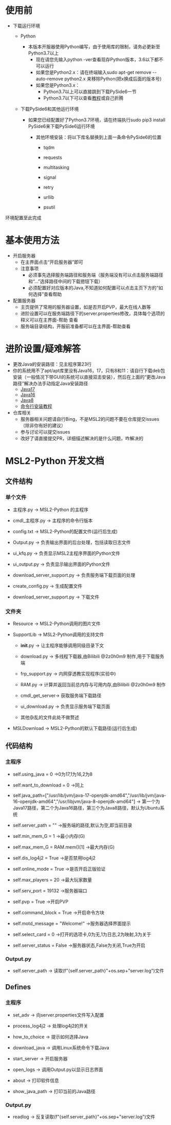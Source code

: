 # 使用前
- 下载运行环境
	- Python
		- 本版本开服器使用Python编写，由于使用库的限制，请务必更新至Python3.7以上
			- 现在请您先输入python -ver查看现存Python版本，3.6以下都不可以运行
			- 如果您是Python2.x：请在终端输入sudo apt-get remove --auto-remove python2.x  来移除Python(把x换成后面的版本号)
			- 如果您是Python3.x：
				- Python3.7以上可以直接跳到下载PySide6一节
				- Python3.7以下可以查看[教程](https://cloud.tencent.com/developer/article/1565853)或自己折腾
		
	- 下载PySide6和其他运行环境
	
 		- 如果您已经配置好了Python3.7环境，请在终端执行sudo pip3 install PySide6来下载PySide6运行环境
	      
			- 其他环境安装：将以下库名替换到上面一条命令PySide6的位置
		  
				- tqdm
		  
				- requests
		  
				- multitasking
		  
				- signal
		  
				- retry
		  
				- urllib
		  
				- psutil


环境配置至此完成



# 基本使用方法
- 开启服务器
	- 在主界面点击“开启服务器”即可
	- 注意事项
		- 必须事先选择服务端路径和服务端（服务端没有可以点击服务端路径和“...”选择路径中间的下载摁钮下载）
		- 必须配置好对应版本的Java,不知道如何配置可以点击主页下方的“如何选择”查看帮助
- 配置服务器
	- 主页提供了常用的服务器设置，如是否开启PVP，最大在线人数等
	- 进阶设置可以在服务端路径下的server.properties修改，具体每个选项的释义可以在主界面-帮助 查看
	- 服务端目录结构，开服前准备都可以在主界面-帮助查看

# 进阶设置/疑难解答

- 更改Java的安装路径：见主程序第23行
- 你的系统用不了apt/apt库里没有Java16，17，只有8和11：请自行下载deb包安装（一般情况下带GUI的系统可以直接双击安装），然后在上面的“更改Java路径”解决办法手动指定Java安装路径
	- [Java17](https://www.oracle.com/java/technologies/downloads/)
	- [Java16](https://www.oracle.com/java/technologies/javase/jdk16-archive-downloads.html)
	- [Java8](https://www.oracle.com/java/technologies/javase/javase8u211-later-archive-downloads.html)
	- [命令行安装教程](https://blog.csdn.net/oMcLin/article/details/108725325)
- 仓库相关
    - 服务器相关问题请自行Bing，不是MSL2的问题不要在仓库提交issues（除非你有好的建议）
    - 参与讨论可以提交issues
    - 改好了请直接提交PR，详细描述解决的是什么问题，咋解决的

# MSL2-Python 开发文档

## 文件结构

### 单个文件

-  主程序.py -> MSL2-Python 的主程序

-  cmdl_主程序.py -> 主程序的命令行版本

-  config.txt -> MSL2-Python的配置文件(运行后生成)

-  Output.py -> 负责输出界面的后台处理，包括读取日志文件

-  ui_kfq.py -> 负责显示MSL2主程序界面的Python文件

-  ui_output.py -> 负责显示输出界面的Python文件

- download_server_support.py -> 负责服务端下载页面的处理

- create_config.py -> 生成配置文件

- download_server_support.py -> 下载文件
### 文件夹

-  Resource -> MSL2-Python调用的图片文件

-  SupportLib -> MSL2-Python调用的支持文件

    -  __init__.py -> 让主程序能够调用同级目录下文

    -  download.py -> 多线程下载器,由Bilibili @2z0h0m9 制作,用于下载服务端

    -  frp_support.py -> 内网穿透教实现程序(实验中)

    -  RAM.py -> 计算并返回当前总内存与可用内存,由Bilibili @2z0h0m9 制作

	- cmdl_get_server-> 获取服务端下载路径

	- ui_download.py -> 负责显示服务端下载页面
	
	- 其他杂乱的文件此处不做赘述

- MSLDownload -> MSL2-Python的默认下载路径(运行后生成)
## 代码结构

### 主程序

-  self.using_java = 0 ->0为17,1为16,2为8

-  self.want_to_download = 0 ->同上

- self.java_path=["/usr/lib/jvm/java-17-openjdk-amd64","/usr/lib/jvm/java-16-openjdk-amd64","/usr/libjvm/java-8-openjdk-amd64"] -> 第一个为Java17路径，第二个为Java16路径，第三个为Java8路径，默认为Ubuntu系统

- self.server_path = "" ->服务端的路径,默认为空,即当前目录

- self.min_mem_G = 1 ->最小内存(G)

- self.max_mem_G = RAM.mem()[1] ->最大内存(G)

- self.dis_log4j2 = True ->是否禁用log4j2

- self.online_mode = True ->是否开启正版验证

- self.max_players = 20 ->最大玩家数量

- self.serv_port = 19132 ->服务器端口

- self.pvp = True ->开启PVP

- self.command_block = True ->开启命令方块

- self.motd_message = "Welcome!" ->服务器选择界面提示

- self.select_card = 0 ->打开的选项卡,0为无,1为日志,2为映射,3为关于

- self.server_status = False ->服务器状态,False为关闭,True为开启

### Output.py

- self.server_path -> 读取(f"{self.server_path}"+os.sep+"server.log")文件

## Defines

### 主程序

- set_adv -> 向server.properties文件写入配置

- process_log4j2 -> 处理log4j2的开关

- how_to_choice -> 提示如何选择Java

- download_java -> 调用Linux系统命令下载Java

- start_server -> 开启服务器

- open_logs -> 调用Output.py以显示日志界面

- about -> 打印软件信息

- show_java_path -> 打印当前的Java路径

### Output.py

- readlog -> 反复读取(f"{self.server_path}"+os.sep+"server.log")文件
